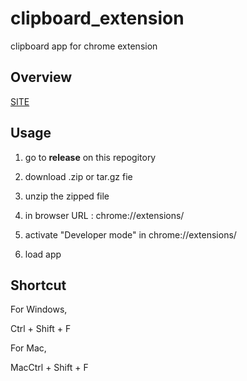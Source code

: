 # clipboard_extension

clipboard app for chrome extension


## Overview

[SITE](https://ghk829.github.io/whitecross.github.com//clipboard_extension/)


## Usage

1. go to **release** on this repogitory

2. download .zip or tar.gz fie

3. unzip the zipped file

4. in browser URL : chrome://extensions/

5. activate "Developer mode" in chrome://extensions/

6. load app



## Shortcut

For Windows,

Ctrl + Shift + F

For Mac,

MacCtrl + Shift + F
